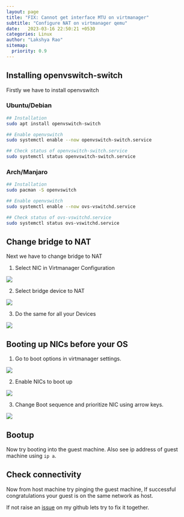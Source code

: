```yaml
---
layout: page
title: "FIX: Cannot get interface MTU on virtmanager"
subtitle: "Configure NAT on virtmanager qemu"
date:   2023-03-16 22:50:21 +0530
categories: Linux
author: "Lakshya Rao"
sitemap:
  priority: 0.9
---
```


## Installing openvswitch-switch

Firstly we have to install openvswitch

### Ubuntu/Debian

```bash
## Installation
sudo apt install openvswitch-switch

## Enable openvswitch
sudo systemctl enable --now openvswitch-switch.service

## Check status of openvswitch-switch.service
sudo systemctl status openvswitch-switch.service
```


### Arch/Manjaro


```bash
## Installation
sudo pacman -S openvswitch

## Enable openvswitch
sudo systemctl enable --now ovs-vswitchd.service

## Check status of ovs-vswitchd.service
sudo systemctl status ovs-vswitchd.service
```

## Change bridge to NAT

Next we have to change bridge to NAT

1. Select NIC in Virtmanager Configuration

![](lakshyarao22/theinquisitive.xyz/assets/Select_NIC.png)

2. Select bridge device to NAT

![](lakshyarao22/theinquisitive.xyz/assets/Select_NAT.png)

3. Do the same for all your Devices

![](lakshyarao22/theinquisitive.xyz/assets/Do_the_same_for_all_devices.png)


## Booting up NICs before your OS

1. Go to boot options in virtmanager settings.

![](lakshyarao22/theinquisitive.xyz/assets/Go_to_boot_options.png)

2. Enable NICs to boot up

![](lakshyarao22/theinquisitive.xyz/assets/Enable_NICs_to_bootup.png)

3. Change Boot sequence and prioritize NIC using arrow keys.

![](lakshyarao22/theinquisitive.xyz/assets/Boot_sequence.png)

## Bootup

Now try booting into the guest machine. Also see ip address of guest machine using `ip a`.

## Check connectivity

Now from host machine try pinging the guest machine, If successful congratulations your guest is on the same network as host.

If not raise an [issue](https://github.com/lakshyarao22/theinquisitive.xyz/issues) on my github lets try to fix it together.